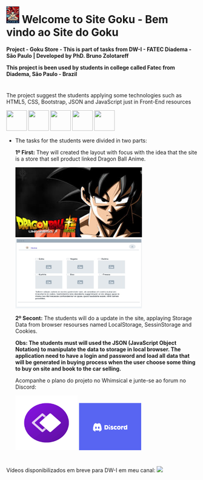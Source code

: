 # <img width="34px" height="44px"  src="https://github.com/bzsantos/sitegoku/blob/main/img/goku2.jpg" /> Welcome to Site Goku - Bem vindo ao Site do Goku

**Project - Goku Store - This is part of tasks from DW-I - FATEC Diadema - São Paulo | Developed by PhD. Bruno Zolotareff**

**This project is been used by students in college called Fatec from Diadema, São Paulo - Brazil** 
#
The project suggest the students applying some technologies such as HTML5, CSS, Bootstrap, JSON and JavaScript just in Front-End resources
<div display="inline">
<img width="54px" height="54px"  src="https://cdn.jsdelivr.net/gh/devicons/devicon@latest/icons/html5/html5-original.svg" />   
<img width="54px" height="54px"  src="https://cdn.jsdelivr.net/gh/devicons/devicon@latest/icons/css3/css3-original.svg" />
<img width="54px" height="54px"  src="https://cdn.jsdelivr.net/gh/devicons/devicon@latest/icons/bootstrap/bootstrap-original.svg" />     
<img width="54px" height="54px"  src="https://cdn.jsdelivr.net/gh/devicons/devicon@latest/icons/json/json-original.svg" />       
<img width="54px" height="54px"  src="https://cdn.jsdelivr.net/gh/devicons/devicon@latest/icons/javascript/javascript-original.svg" />    
<div> 
<th>

  * The tasks for the students were divided in two parts: 

    <strong>1º First:</strong> They will created the layout with focus with the idea that the site is a store that sell product linked Dragon Ball Anime.<br>
    <div display="inline">
    <img width="334px" height="184px"  src="https://github.com/bzsantos/sitegoku/blob/main/img/dragonball.jpg" />
    <img width="334px" height="184px"  src="https://github.com/bzsantos/sitegoku/blob/main/img/index.jpg" />
    </div>   
    
    <strong>2º Secont:</strong> The students will do a update in the site, applaying Storage Data from browser resourses named LocalStorage, SessinStorage and Cookies.


    **Obs: The students must will used the JSON (JavaScript Object Notation) to manipulate the data to storage in local browser. The application need to have a login and password
    and load all data that will be generated in buying process when the user choose some thing to buy on site and book to the car selling.**

  
     Acompanhe o plano do projeto no Whimsical e junte-se ao forum no Discord: 
     <div display="inline">
     <a href="https://whimsical.com/conteudo-ANQuyYSWmWFeMj2gkBr4Du"><img width="164px" height="144px" src="https://github.com/bzsantos/sitegoku/blob/main/img/whinsical.png"></a>
     <a href="https://discord.gg/PRNBvejPuq"><img width="164px" height="124px"  src="https://github.com/bzsantos/sitegoku/blob/main/img/discord.png"></a>
     <div>
  #
  Vídeos disponibilizados em breve para DW-I em meu canal: 
  <a href="https://www.youtube.com/@brunozolotareff"><img src="https://img.shields.io/badge/YouTube-%23FF0000.svg?style=for-the-badge&logo=YouTube&logoColor=white"></a>
   

